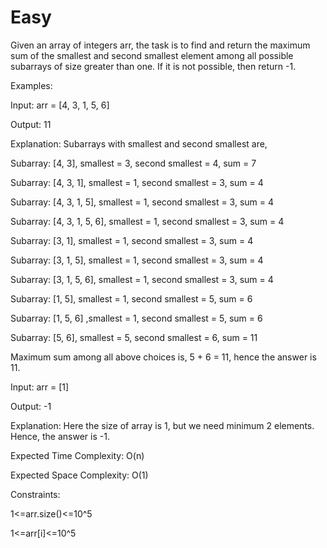 # Easy

Given an array of integers arr, the task is to find and return the maximum sum of the smallest and second smallest element among all possible subarrays of size greater than one. If it is not possible, then return -1.

Examples:

Input: arr = [4, 3, 1, 5, 6]

Output: 11

Explanation: Subarrays with smallest and second smallest are,

Subarray: [4, 3], smallest = 3, second smallest = 4, sum = 7

Subarray: [4, 3, 1], smallest = 1, second smallest = 3, sum = 4

Subarray: [4, 3, 1, 5], smallest = 1, second smallest = 3, sum = 4

Subarray: [4, 3, 1, 5, 6], smallest = 1, second smallest = 3, sum = 4

Subarray: [3, 1], smallest = 1, second smallest = 3, sum = 4

Subarray: [3, 1, 5], smallest = 1, second smallest = 3, sum = 4

Subarray: [3, 1, 5, 6], smallest = 1, second smallest = 3, sum = 4

Subarray: [1, 5], smallest = 1, second smallest = 5, sum = 6

Subarray: [1, 5, 6] ,smallest = 1, second smallest = 5, sum = 6

Subarray: [5, 6], smallest = 5, second smallest = 6, sum = 11

Maximum sum among all above choices is, 5 + 6 = 11, hence the answer is 11.

Input: arr = [1]

Output: -1

Explanation: Here the size of array is 1, but we need minimum 2 elements. Hence, the answer is -1.


Expected Time Complexity: O(n)

Expected Space Complexity: O(1)

Constraints:

1<=arr.size()<=10^5 

1<=arr[i]<=10^5

